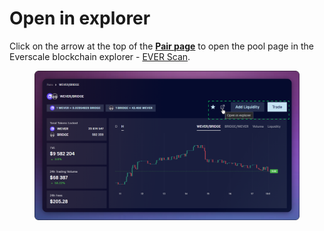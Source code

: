 # Open in explorer

Click on the arrow at the top of the [**Pair page**](./) to open the pool page in the Everscale blockchain explorer - [EVER Scan](https://everscan.io).

<figure><img src="../../../../.gitbook/assets/image (63).png" alt=""><figcaption></figcaption></figure>
